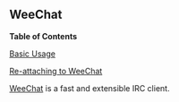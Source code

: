 ## WeeChat

**Table of Contents**

[Basic Usage](#module-services-weechat-basic-usage)

[Re-attaching to WeeChat](#module-services-weechat-reattach)

[WeeChat](https://weechat.org/) is a fast and extensible IRC client.
